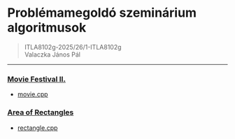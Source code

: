 # Problémamegoldó szeminárium algoritmusok

> ITLA8102g-2025/26/1-ITLA8102g<br>
> Valaczka János Pál

***

### [Movie Festival II.](movie.md)

- [movie.cpp](movie.cpp)

### [Area of Rectangles](rectangle.md)

- [rectangle.cpp](rectangle.cpp)
